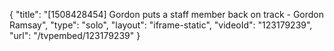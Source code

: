 {
    "title": "[1508428454] Gordon puts a staff member back on track - Gordon Ramsay",
    "type": "solo",
    "layout": "iframe-static",
    "videoId": "123179239",
    "url": "\/tvpembed\/123179239"
}